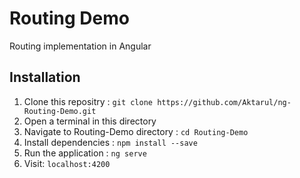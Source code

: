 # Routing Demo
Routing implementation in Angular

## Installation
  1. Clone this repositry : `git clone https://github.com/Aktarul/ng-Routing-Demo.git`
  2. Open a terminal in this directory
  3. Navigate to Routing-Demo directory : `cd Routing-Demo`
  4. Install dependencies : `npm install --save`
  5. Run the application : `ng serve`
  6. Visit: `localhost:4200`

